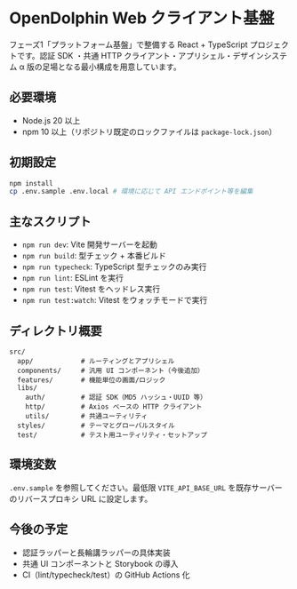 # OpenDolphin Web クライアント基盤

フェーズ1「プラットフォーム基盤」で整備する React + TypeScript プロジェクトです。認証 SDK ・共通 HTTP クライアント・アプリシェル・デザインシステム α 版の足場となる最小構成を用意しています。

## 必要環境
- Node.js 20 以上
- npm 10 以上（リポジトリ既定のロックファイルは `package-lock.json`）

## 初期設定
```bash
npm install
cp .env.sample .env.local # 環境に応じて API エンドポイント等を編集
```

## 主なスクリプト
- `npm run dev`: Vite 開発サーバーを起動
- `npm run build`: 型チェック + 本番ビルド
- `npm run typecheck`: TypeScript 型チェックのみ実行
- `npm run lint`: ESLint を実行
- `npm run test`: Vitest をヘッドレス実行
- `npm run test:watch`: Vitest をウォッチモードで実行

## ディレクトリ概要
```
src/
  app/            # ルーティングとアプリシェル
  components/     # 汎用 UI コンポーネント（今後追加）
  features/       # 機能単位の画面/ロジック
  libs/
    auth/         # 認証 SDK（MD5 ハッシュ・UUID 等）
    http/         # Axios ベースの HTTP クライアント
    utils/        # 共通ユーティリティ
  styles/         # テーマとグローバルスタイル
  test/           # テスト用ユーティリティ・セットアップ
```

## 環境変数
`.env.sample` を参照してください。最低限 `VITE_API_BASE_URL` を既存サーバーのリバースプロキシ URL に設定します。

## 今後の予定
- 認証ラッパーと長輪講ラッパーの具体実装
- 共通 UI コンポーネントと Storybook の導入
- CI（lint/typecheck/test）の GitHub Actions 化

